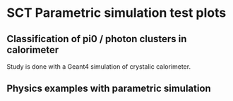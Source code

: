 # SCT Parametric simulation test plots

## Classification of pi0 / photon clusters in calorimeter

Study is done with a Geant4 simulation of crystalic calorimeter.


## Physics examples with parametric simulation

